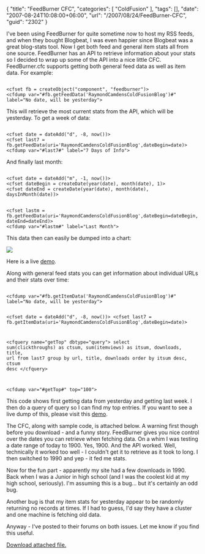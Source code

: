 {
	"title": "FeedBurner CFC",
	"categories": [
		"ColdFusion"
	],
	"tags": [],
	"date": "2007-08-24T10:08:00+06:00",
	"url": "/2007/08/24/FeedBurner-CFC",
	"guid": "2302"
}

I've been using FeedBurner for quite sometime now to host my RSS feeds, and when they bought Blogbeat, I was even happier since Blogbeat was a great blog-stats tool. Now I get both feed and general item stats all from one source. FeedBurner has an API to retrieve information about your stats so I decided to wrap up some of the API into a nice little CFC. FeedBurner.cfc supports getting both general feed data as well as item data. For example:

<code>
&lt;cfset fb = createObject("component", "feedburner")&gt;
&lt;cfdump var="#fb.getFeedData('RaymondCamdensColdFusionBlog')#" label="No date, will be yesterday"&gt;
</code>

This will retrieve the most current stats from the API, which will be yesterday. To get a week of data:

<code>
&lt;cfset date = dateAdd("d", -8, now())&gt;
&lt;cfset last7 = fb.getFeedData(uri='RaymondCamdensColdFusionBlog',dateBegin=date)&gt; 
&lt;cfdump var="#last7#" label="7 Days of Info"&gt;
</code>

And finally last month:

<code>
&lt;cfset date = dateAdd("m", -1, now())&gt;
&lt;cfset dateBegin = createDate(year(date), month(date), 1)&gt;
&lt;cfset dateEnd = createDate(year(date), month(date), daysInMonth(date))&gt;

&lt;cfset lastm = fb.getFeedData(uri='RaymondCamdensColdFusionBlog',dateBegin=dateBegin,dateEnd=dateEnd)&gt; 
&lt;cfdump var="#lastm#" label="Last Month"&gt;
</code>

This data then can easily be dumped into a chart:

<img src="http://www.raymondcamden.com/images/fbstats.png">

Here is a live <a href="http://www.coldfusionjedi.com/demos/fbdemo/test.cfm">demo</a>.

Along with general feed stats you can get information about individual URLs and their stats over time:

<code>
&lt;cfdump var="#fb.getItemData('RaymondCamdensColdFusionBlog')#" label="No date, will be yesterday"&gt;

&lt;cfset date = dateAdd("d", -8, now())&gt;
&lt;cfset last7 = fb.getItemData(uri='RaymondCamdensColdFusionBlog',dateBegin=date)&gt; 

&lt;cfquery name="getTop" dbtype="query"&gt;
select	sum(clickthroughs) as ctsum, sum(itemviews) as itsum, downloads, title, url
from last7
group by url, title, downloads
order by itsum desc, ctsum desc
&lt;/cfquery&gt;

&lt;cfdump var="#getTop#" top="100"&gt;
</code>

This code shows first getting data from yesterday and getting last week. I then do a query of query so I can find my top entries. If you want to see a live dump of this, please visit this <a href="http://www.coldfusionjedi.com/demos/fbdemo/test2.cfm">demo</a>.

The CFC, along with sample code, is attached below. A warning first though before you download - and a funny story. FeedBurner gives you nice control over the dates you can retrieve when fetching data. On a whim I was testing a date range of today to 1900. Yes, 1900. And the API worked. Well, technically it worked too well - I couldn't get it to retrieve as it took to long. I then switched to 1990 and yep - it fed me stats.

Now for the fun part - apparently my site had a few downloads in 1990. Back when I was a Junior in high school (and I was the coolest kid at my high school, seriously). I'm assuming this is a bug... but it's certainly an odd bug.  

Another bug is that my item stats for yesterday appear to be randomly returning no records at times. If I had to guess, I'd say they have a cluster and one machine is fetching old data. 

Anyway - I've posted to their forums on both issues. Let me know if you find this useful.<p><a href='enclosures/D%3A%5Chosts%5Cwww%2Ecoldfusionjedi%2Ecom%5Cenclosures%2Ffeedburnercfc2%2Ezip'>Download attached file.</a></p>